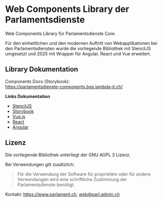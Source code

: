 # Web Components Library der Parlamentsdienste

Web Components Library für Parlamentsdienste Core.

Für den einheitlichen und den modernen Auftritt von Webapplikationen bei den Parlamentsdiensten
wurde die vorliegende Bibliothek mit StencilJS umgesetzt und 2025 mit Wrapper für Angular, React und Vue erweitert.

## Library Dokumentation

Components Docs (Storybook):  
https://parlamentsdienste-components.bgs.lambda-it.ch/

**Links Dokumentation**

-   [StencilJS](https://stenciljs.com)
-   [Storybook](https://storybook.js.org)
-   [Vue.js](https://vuejs.org)
-   [React](https://react.dev)
-   [Angular](https://angular.io)

## Lizenz

Die vorliegende Bibliothek unterliegt der GNU AGPL 3 Lizenz.

Bei Verwendungen gilt zusätzlich:

> Für die Verwendung der Software für proprietäre oder für andere Verwendungen
> wird eine schriftliche Zustimmung der Parlamentsdienste benötigt.

Kontakt: https://www.parlament.ch, web@parl.admin.ch
